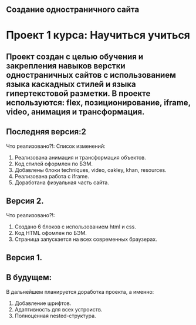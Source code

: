 ## Создание одностраничного сайта

# Проект 1 курса: Научиться учиться
  
Проект создан с целью обучения и закрепления навыков верстки одностраничных сайтов с использованием языка каскадных стилей и языка гипертекстовой разметки.
В проекте используются: flex, позиционирование, iframe, video, анимация и трансформация.
------

Последняя версия:2
------
Что реализовано?!:
Cписок изменений:
1. Реализована анимация и трансформация объектов.
2. Код стилей оформлен по БЭМ.
3. Добавлены блоки  techniques, video, oakley, khan, resources.
4. Реализована работа с iframe.
4. Доработана физуальная часть сайта.

Версия 2. 
------

Что реализовано?!:
1. Создано 6 блоков с использованием html и css.
2. Код HTML офомлен по БЭМ.
3. Страница запускается на всех современных браузерах.
  
Версия 1.
------
## В будущем:

В дальнейшем планируется доработка проекта, а именно:
  
1. Добавление шрифтов.
2. Адаптивность для всех устроиств.
3. Полноценная nested-структура.